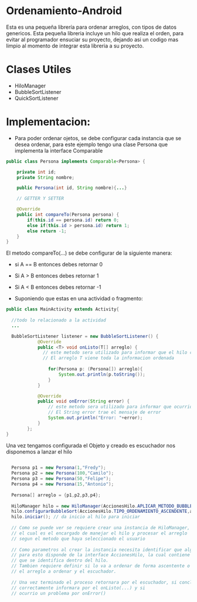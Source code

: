 # Ordenamiento-Android
Esta es una pequeña librería para ordenar arreglos, con tipos de datos genericos.
Esta pequeña libreria incluye un hilo que realiza el orden, para evitar al programador ensuciar su proyecto, dejando asi un codigo mas limpio al momento de integrar esta libreria a su proyecto.

# Clases Utiles

+ HiloManager
+ BubbleSortListener
+ QuickSortListener





# Implementacion:

+   Para poder ordenar ojetos, se debe configurar cada instancia que se desea ordenar, para este ejemplo tengo una clase Persona que implementa la interface Comparable<Persona>
  
```Java
public class Persona implements Comparable<Persona> {

    private int id;
    private String nombre;

    public Persona(int id, String nombre){...}

    // GETTER Y SETTER

    @Override
    public int compareTo(Persona persona) {
        if(this.id == persona.id) return 0;
        else if(this.id > persona.id) return 1;
        else return -1;
    }
}
```
El metodo compareTo(...) se debe configurar de la siguiente manera:
  + si A == B entonces debes retornar 0
  + Si A > B entonces debes retornar 1
  + Si A < B entonces debes retornar -1

+ Suponiendo que estas en una actividad o fragmento:
```Java
public class MainActivity extends Activity{
  
  //todo lo relacionado a la actividad
  ...

  BubbleSortListener listener = new BubbleSortListener() {
            @Override
            public <T> void onListo(T[] arreglo) {
              // este metodo sera utilizado para informar que el hilo concluyo su labor
              // El arreglo T viene toda la informacion ordenada
              
                for(Persona p: (Persona[]) arreglo){
                    System.out.println(p.toString());
                }
            }

            @Override
            public void onError(String error) {
                // este metodo sera utilizado para informar que ocurrio un problema al realizar la labor
                // El String error trae el mensaje de error
                System.out.println("Error: "+error);
            }
        };
}
```
Una vez tengamos configurada el Objeto y creado es escuchador nos disponemos a lanzar el hilo

```Java
  
  Persona p1 = new Persona(1,"Fredy");
  Persona p2 = new Persona(100,"Camilo");
  Persona p3 = new Persona(50,"Felipe");
  Persona p4 = new Persona(15,"Antonio");
  
  Persona[] arreglo = {p1,p2,p3,p4};
  
  HiloManager hilo = new HiloManager(AccionesHilo.APLICAR_METODO_BUBBLE_SORT);
  hilo.configurarBubbleSort(AccionesHilo.TIPO_ORDENAMIENTO_ASCENDENTE,arreglo,listener);
  hilo.iniciar(); // da inicio al hilo para iniciar
 
  // Como se puede ver se requiere crear una instancia de HiloManager, 
  // el cual es el encargado de manejar el hilo y procesar el arreglo 
  // segun el metodo que haya seleccionado el usuario
  
  // Como parametros al crear la instancia necesita identificar que algoritmo utilizara,
  // para esto disponde de la interface AccionesHilo, la cual contiene el numero 
  // que se identifica dentro del hilo.
  // Tambien requiere definir si lo va a ordenar de forma ascentente o descendente,
  // el arreglo a ordenar y el escuchador.
  
  // Una vez terminado el proceso retornara por el escuchador, si concluyo 
  // correctamente informara por el onListo(...) y si     
  // ocurrio un problema por onError()
```
